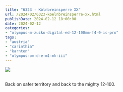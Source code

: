 ```yaml
---
title: "6323 - Kölnbreinsperre XX"
url: /2024/02/6323-koelnbreinsperre-xx.html
publishDate: 2024-02-12 18:00:00
date: 2024-02-12
categories:
- "olympus-m-zuiko-digital-ed-12-100mm-f4-0-is-pro"
tags:
- "austria"
- "carinthia"
- "karnten"
- "olympus-om-d-e-m1-mk-iii"
---
```

<div class="container">
<div class="center"><a target="_blank" href="https://d25zfm9zpd7gm5.cloudfront.net/1200x1200/2020/20200730_124924_lr.jpg"><img class="webfeedsFeaturedVisual" src="https://d25zfm9zpd7gm5.cloudfront.net/0600x0600/2020/20200730_124924_lr.jpg" /></a></div>
</div>
<br />

Back on safer territory and back to the mighty 12-100.
